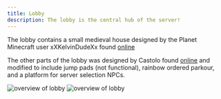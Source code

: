 ```yaml
---
title: Lobby
description: The lobby is the central hub of the server!
---
```


The lobby contains a small medieval house designed by the Planet Minecraft user xXKeIvinDudeXx found [online](https://www.planetminecraft.com/project/small-medieval-house-schematic-3576946/)

The other parts of the lobby was designed by Castolo found [online](https://www.planetminecraft.com/project/small-server-hub-lobby-free-download/) and modified to include jump pads (not functional), rainbow ordered parkour, and a platform for server selection NPCs.

![overview of lobby](/lobby_shots/2024-06-16_14.43.39.png)
![overview of lobby](/lobby_shots/2024-06-16_15.01.40.png)
